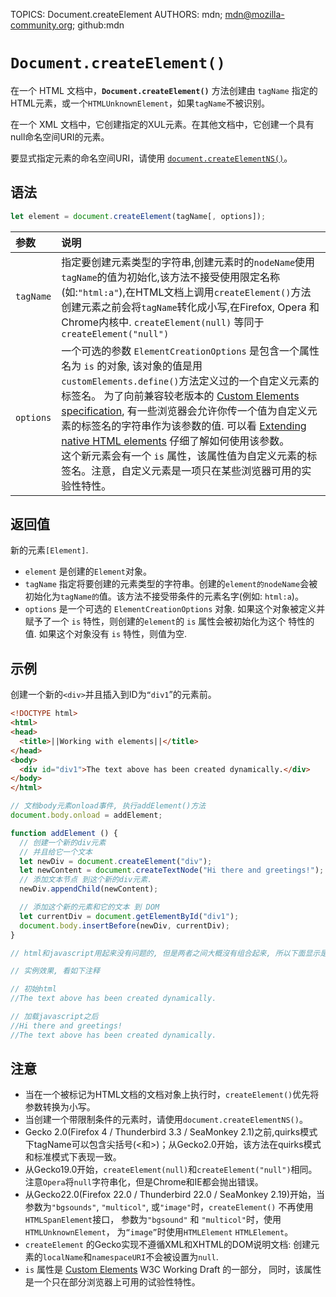 TOPICS: Document.createElement
AUTHORS: mdn; mdn@mozilla-community.org; github:mdn

# `Document.createElement()`

在一个 HTML 文档中，**`Document.createElement()`** 方法创建由 `tagName` 指定的HTML元素，或一个`HTMLUnknownElement`，如果`tagName`不被识别。

在一个 XML 文档中，它创建指定的XUL元素。在其他文档中，它创建一个具有null命名空间URI的元素。

要显式指定元素的命名空间URI，请使用 [`document.createElementNS()`](/zh-hans/webfrontend/document.createElementNS)。

## 语法

```javascript
let element = document.createElement(tagName[, options]);
```

| 参数 | 说明 |
| :-- | :-- |
| `tagName` | 指定要创建元素类型的字符串,创建元素时的`nodeName`使用`tagName`的值为初始化,该方法不接受使用限定名称(如:`"html:a"`),在HTML文档上调用`createElement()`方法创建元素之前会将`tagName`转化成小写,在Firefox, Opera 和 Chrome内核中. `createElement(null)` 等同于 `createElement("null")` |
| `options` | 一个可选的参数 `ElementCreationOptions` 是包含一个属性名为 `is` 的对象, 该对象的值是用 `customElements.define()`方法定义过的一个自定义元素的标签名。 为了向前兼容较老版本的 [Custom Elements specification](https://www.w3.org/TR/custom-elements/), 有一些浏览器会允许你传一个值为自定义元素的标签名的字符串作为该参数的值. 可以看 [Extending native HTML elements](https://developers.google.com/web/fundamentals/primers/customelements/#extendhtml) 仔细了解如何使用该参数。<br>这个新元素会有一个 `is` 属性，该属性值为自定义元素的标签名。注意，自定义元素是一项只在某些浏览器可用的实验性特性。

## 返回值

新的元素`[Element]`.

- `element` 是创建的`Element`对象。
- `tagName` 指定将要创建的元素类型的字符串。创建的`element的nodeName`会被初始化为`tagName的`值。该方法不接受带条件的元素名字(例如: `html:a`)。
- `options` 是一个可选的 `ElementCreationOptions` 对象. 如果这个对象被定义并赋予了一个 `is` 特性，则创建的`element`的 `is` 属性会被初始化为这个
特性的值. 如果这个对象没有 `is` 特性，则值为空.

## 示例

创建一个新的`<div>`并且插入到ID为`“div1`”的元素前。

```html
<!DOCTYPE html>
<html>
<head>
  <title>||Working with elements||</title>
</head>
<body>
  <div id="div1">The text above has been created dynamically.</div>
</body>
</html>
```

```javascript
// 文档body元素onload事件, 执行addElement()方法
document.body.onload = addElement;

function addElement () {
  // 创建一个新的div元素
  // 并且给它一个文本
  let newDiv = document.createElement("div");
  let newContent = document.createTextNode("Hi there and greetings!");
  // 添加文本节点 到这个新的div元素.
  newDiv.appendChild(newContent);

  // 添加这个新的元素和它的文本 到 DOM
  let currentDiv = document.getElementById("div1");
  document.body.insertBefore(newDiv, currentDiv);
}

// html和javascript用起来没有问题的, 但是两者之间大概沒有组合起来, 所以下面显示是空白的.

// 实例效果, 看如下注释

// 初始html
//The text above has been created dynamically.

// 加载javascript之后
//Hi there and greetings!
//The text above has been created dynamically.
```

## 注意

- 当在一个被标记为HTML文档的文档对象上执行时，`createElement()`优先将参数转换为小写。
- 当创建一个带限制条件的元素时，请使用`document.createElementNS()`。
- Gecko 2.0(Firefox 4 / Thunderbird 3.3 / SeaMonkey 2.1)之前,quirks模式下tagName可以包含尖括号(<和>)；从Gecko2.0开始，该方法在quirks模式和标准模式下表现一致。
- 从Gecko19.0开始，`createElement(null)`和`createElement("null")`相同。注意`Opera`将`null`字符串化，但是Chrome和IE都会抛出错误。
- 从Gecko22.0(Firefox 22.0 / Thunderbird 22.0 / SeaMonkey 2.19)开始，当参数为`"bgsounds"`, `"multicol"`,
或`"image"`时，`createElement()` 不再使用`HTMLSpanElement`接口， 参数为`"bgsound"` 和 `"multicol"`时，使用`HTMLUnknownElement`，
为`“image”`时使用`HTMLElement` `HTMLElement`。
- `createElement` 的Gecko实现不遵循XML和XHTML的DOM说明文档: 创建元素的`localName`和`namespaceURI`不会被设置为`null`.
- `is` 属性是 [Custom Elements](https://www.w3.org/TR/custom-elements/#attr-is) W3C Working Draft 的一部分，
同时，该属性是一个只在部分浏览器上可用的试验性特性。
